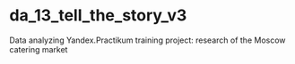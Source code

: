 # da_13_tell_the_story_v3
Data analyzing Yandex.Practikum training project: research of the Moscow catering market
